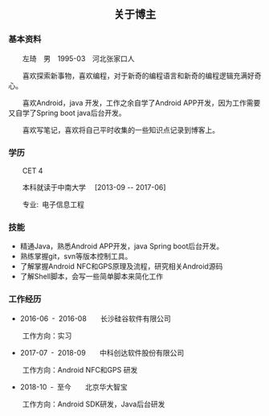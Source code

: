 
## <center>关于博主</center>

### 基本资料

&ensp;&ensp;&ensp;&ensp;左琦&ensp;&ensp;男&ensp;&ensp;1995-03&ensp;&ensp;河北张家口人

&ensp;&ensp;&ensp;&ensp;喜欢探索新事物，喜欢编程，对于新奇的编程语言和新奇的编程逻辑充满好奇心。

&ensp;&ensp;&ensp;&ensp;喜欢Android，java 开发，工作之余自学了Android APP开发，因为工作需要又自学了Spring boot java后台开发。

&ensp;&ensp;&ensp;&ensp;喜欢写笔记，喜欢将自己平时收集的一些知识点记录到博客上。

### 学历

&ensp;&ensp;&ensp;&ensp;CET 4

&ensp;&ensp;&ensp;&ensp;本科就读于中南大学 &ensp;&ensp;[2013-09 -- 2017-06]

&ensp;&ensp;&ensp;&ensp;专业:&ensp;电子信息工程

### 技能

- 精通Java，熟悉Android APP开发，java Spring boot后台开发。
- 熟练掌握git，svn等版本控制工具。
- 了解掌握Android NFC和GPS原理及流程，研究相关Android源码
- 了解Shell脚本，会写一些简单脚本来简化工作

### 工作经历

- 2016-06&ensp;-&ensp;2016-08&ensp;&ensp;&ensp;&ensp;长沙硅谷软件有限公司

&ensp;&ensp;&ensp;&ensp;工作方向：实习

- 2017-07&ensp;-&ensp;2018-09&ensp;&ensp;&ensp;&ensp;中科创达软件股份有限公司

&ensp;&ensp;&ensp;&ensp;工作方向：Android NFC和GPS 研发

- 2018-10&ensp;-&ensp;至今&ensp;&ensp;&ensp;&ensp;北京华大智宝

&ensp;&ensp;&ensp;&ensp;工作方向：Android SDK研发，Java后台研发

